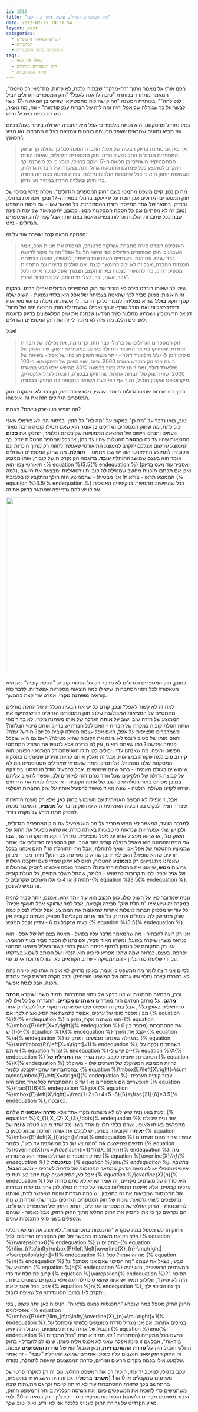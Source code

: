 ```yaml
---
id: 1516
title: "חוק המספרים הגדולים עושה אותך כזה קטן"
date: 2012-02-25 10:31:54
layout: post
categories: 
  - הבלים פסאודו-מתמטיים
  - הסתברות
  - מתמטיקה בראי התקשורת
tags: 
  - אפילו לא שגוי
  - חוק המספרים הגדולים
  - תורת ההסתברות
---
```

הפנו אותי אל <a href="http://www.themarker.com/wallstreet/1.1649996">מאמר</a> מתוך "דה-מרקר" שבתורו נלקח, לא פחות, מה"ניו-יורק טיימס". המאמר מתהדר בכותרת "סיבה לדאגה לאפל? "חוק המספרים הגדולים יוביל לנפילתה"" ובכותרת המשנה "החוק שהוכיח מתמטיקאי שווייצי בן המאה ה-17 עשוי לבשר על כך שגורלה של אפל יהיה זהה לזה של חברות ענק קודמות" - וזה, מה נאמר, כמו דם במים בשביל כריש.

בואו נתחיל מהטקסט. הוא נפתח בלספר כי אפל היא החברה הגדולה ביותר בעולם כיום ואז מביא נתונים שמראים שאפל מרוויחה בוחטות ונמצאת בעליה מתמדת. ואז מגיע הפאנץ':
<blockquote>אך כאן גם טמונה בדיוק הבעיה של אפל: החברה הפכה לכל כך גדולה כך שחוק המספרים הגדולים החל לפעול נגדה. חוק המספרים הגדולים, שאותו הוכיח המתמטיקאי השווייצי בן המאה ה-17 יעקב ברנולי, קובע כי כל משתנה ילך ויתקרב לממוצע ככל שמדגם התוצאות גדול יותר. במקרה של חברות גדולות, משמעות החוק היא כי ככל שחברות הולכות וגדלות, צפויה האטה בצמיחה החדה ברווחיהן ובעלייה החדה במחיר מניותיהן.</blockquote>
מה כן נכון: קיים משפט מתמטי בשם "חוק המספרים הגדולים". מקרה פרטי בסיסי של חוק המספרים הגדולים אכן הוכח על ידי יעקב ברנולי במאה ה-17 ובכך זיכה את ברנולי, ובצדק, בתואר של אחד ממייסדי תורת ההסתברות. כל השאר שגוי - גם ניסוח המשפט (טוב, זה לא מפתיע) וגם כל הסקת המסקנות ממנו. כמובן, ייתכן מאוד שקיימת תופעה שבה ככל שחברות הולכות וגדלות צפויה האטה בצמיחתן; אבל קשר לחוק המספרים הגדולים - נייט.

הפסקה הבאה קצת שופכת אור על זה:
<blockquote>האנליסט רוברט סירה מחברת אוורקור פרטנרס, המכסה את מניית אפל, אמר השבוע כי חוק המספרים הגדולים כפי שהוא חל על אפל "מהווה מקור לדאגה כבר שנים. עם זאת, בשנתיים האחרונות נרשמה, למעשה, האצה בצמיחת הכנסות החברה, אבל זה לא יכול להימשך לנצח. אם הולכים קדימה עם התחזיות מספיק רחוק, כדי להמשיך לצמוח באותו הקצב תצטרך אפל למכור אייפון לכל גבר, אשה, ילד, בעלי חיים ואבן על פני כדור הארץ".</blockquote>
שימו לב שאותו רוברט סירה לא הזכיר את חוק המספרים הגדולים אפילו ברמז. במקום זה הוא נותן נימוק סביר לכך שהאטה בצמיחה של אפל היא בלתי נמנעת - השוק שלה קטן דווקא <strong>בגלל</strong> שהיא מצליחה למכור כל כך הרבה. לי אישית זה מעלה בראש משוואות דיפרנציאליות ואת מודל טורף-נטרף ואפילו שמעתי לא מזמן הרצאה יפה של פרופ' דניאל הרשקוביץ (שכרגע מחלטר כשר המדע) שנתנה את שוק הפלאפונים בדיוק כדוגמה לעניינים הללו. מה שזה לא מזכיר לי זה את חוק המספרים הגדולים.

אבל!
<blockquote>חוק המספרים הגדולים של ברנולי כבר חזה, כך נדמה, את נפילתן של חברות אחרות שהחזיקו בתואר החברה הגדולה בעולם במונחי שווי שוק. שווי השוק של סיסקו זינק ל-557 מיליארד דולר - יותר משווי השוק הנוכחי של אפל - בשיאה של בועת ההייטק בחודש מארס 2000. כיום, שווי השוק של סיסקו הוא כ-100 מיליארד דולר, ומחיר מנייתה נמוך בכמעט 80% מהשיא אליו הגיע במארס 2000. שווי השוק של חברות אחרות שהחזיקו בבכורה, דוגמת ג'נרל אלקטריק, מיקרוסופט ואקסון מוביל, נמוך אף הוא כעת משהיה בתקופה בה החזיקו בבכורה.</blockquote>
ובכן: היו חברות שהיו הגדולות ביותר. עכשיו, מטבע הדברים, הן כבר לא. מסקנה: חוק המספרים הגדולים חזה את זה. איכשהו.

וזה מופיע בניו-יורק טיימס? באמת?

טוב, בואו נדבר על "מה כן" במקום על "מה לא" כל הזמן. בניסוח הכי לא פורמלי שאני יכול לתת, מה שחוק המספרים הגדולים <strong>כן</strong> אומר הוא שאם תטילו קוביה הרבה מאוד פעמים ותנהלו רישום של התוצאה הממוצעת שקיבלתם (כלומר, תחלקו את <strong>סכום</strong> התוצאות שהיו עד כה ב<strong>מספר</strong> ההטלות שהיו עד כה), אז ככל שמספר ההטלות יגדל, כך הממוצע שרשום אצלכם יתקרב לממוצע התיאורטי שאפשר לחזות רק מתוך היכרות עם הקוביה: לממוצע התיאורטי הזה יש שם מתמטי - <strong>תוחלת</strong>. מה שחוק המספרים הגדולים אומר הוא בעצם שמושג התוחלת <strong>עובד</strong>. בדוגמה הקונקרטית של קוביה, אותו ממוצע תיאורטי צפוי הוא {% equation %}3.5{% endequation %} (ואסביר עוד מעט בדיוק למה), ואכן אם תכתבו תוכנית מחשב שמטילה לה קוביות וירטואליות ומבצעת את חישוב הממוצע תראו - בודאות! אני מבטיח! - שהממוצע הזה הולך ומתקבע לו בסביבת {% equation %}3.5{% endequation %} ככל שהחישוב מתמשך. בויקיפדיה האנגלית אפילו יש להם גרף יפה שמתאר בדיוק את זה.

<strong><a href="{{site.baseurl}}{{site.post_images}}/2012/02/600px-Largenumbers.svg_.png"><img class="alignnone size-full wp-image-1517" title="600px-Largenumbers.svg" src="{{site.baseurl}}{{site.post_images}}/2012/02/600px-Largenumbers.svg_.png" alt="" width="600" height="480" /></a></strong>

כמובן, חוק המספרים הגדולים לא מדבר רק על הטלות קוביה. "הטלת קוביה" כאן היא מטאפורה לכל ניסוי הסתברותי שיש לו כמה תוצאות מספריות אפשריות. לדבר כזה קוראים <strong>משתנה מקרי</strong>. אפרט עוד קצת בהמשך.

למה זה לא קשור לאפל? ובכן, קודם כל יש את הבעיה הכללית של החלת מודלים מתמטיים על המציאות המבולגנת שלנו: חוק המספרים הגדולים דורש שניקח את הממוצע של חזרה שוב ושוב על <strong>אותה</strong> הגרלה של אותו משתנה מקרי. לא ברור מהי אותה הטלת קוביה במקרה של חברות - האם לכל חברה יש בדיוק אותם סיכויי הצלחה? וכשמדברים ספציפית על אפל, האם אפל עצמה מטילה קוביה כל יום? חודש? שנה? והאם מותו של סטיב ג'ובס לא שינה את הקוביה שהיא מטילה? האם גם הוא שוקלל פנימה איכשהו? כמו שאתם רואים, אין לנו ברירה אלא לנטוש את המודל המתמטי הפשוט והיפה. מה שאנחנו עדיין יכולים לקוות לו הוא שהמודל המתמטי הפשוט הוא <strong>קירוב טוב</strong> למה שקורה במציאות, אבל זה מאלץ אותנו להיות זהירים שבעתיים בהסקת המסקנות שלנו מהמודל. אל תסיקו ממה שאמרתי שמודלים סטטיסטיים הם לא שימושיים בעולם האמיתי - ברור שהם שימושיים. אבל להפעיל מודל סטטיסטי בפיזיקה על קבוצה גדולה של חלקיקים שכל אחד מהם זהה לאחרים ולכן אפשר לחשוב עליהם במובן מסויים בתור הטלה שוב ושוב של אותה הקוביה - או אפילו לנתח את הרווחים שיהיו לקזינו משולחן רולטה - שונה מאוד מאשר להפעיל אותה על שוק החברות העולמי.

אבל, זו אפילו לא הבעיה האמיתית עם השימוש בחוק כאן, אלא רק משנה הזהירות שצריך תמיד לנקוט בו. הבעיה האמיתית היא שהחוק מדבר על <strong>ממוצע</strong>, והמאמר מנסה להסיק ממנו מידע על מקרה בודד.

למרבה הצער, המאמר לא ממש מסביר על מה הוא מפעיל את חוק המספרים הגדולים, ולכן יש שתי אפשרויות שנראות לי טבעיות באותה מידה: או שהוא מפעיל את החוק על השוק כולו, או שהוא מפעיל אותו על אפל ספציפית. נתחיל דווקא מהמקרה השני, שבו אני מניח שהכוונה היא שאפל מטילה קוביה שוב ושוב. חוק המספרים הגדולים אכן אומר שממוצע ההטלות של אפל אכן ישאף לתוחלת; אבל מהי התוחלת הזו? האם אנחנו בכלל יודעים שהיא סופית? האם לא ייתכן שהיא כן משתנה עם הזמן? ויותר מכך - מכיוון שאנחנו מתעניינים רק ב<strong>ממוצע</strong> ההטלות, האם לא ייתכן שמדי פעם יתקבלו הטלות גרועות <strong>ממש</strong>, שיאזנו את ההטלות החיוביות? המאמר מנסה איכשהו להסיק שההטלות של אפל יהפכו להיות קרובות לממוצע - כלומר, שהחל משלב מסויים, כל הטלת קוביה תהיה 3 או 4 כי אלו הערכים שקרובים ל-{% equation %}3.5{% endequation %}. זה ממש לא נכון.

ונניח שמדובר כאן על השוק כולו. כאן המצב הוא עוד יותר גרוע. אמנם, יותר סביר להניח במקרה זה שיש איזו "תוחלת שוק" סבירה וקבועה, אבל למה שדווקא אפל תשאף אליה? כל עוד יש מספיק חברות כושלות אחרות שמאזנות את הממוצע, אפל יכולה לנסוק כמה שרק מתחשק לה. במילים אחרות, כל עוד אנחנו מקבלים 1 מספיק פעמים בקוביה אין בעיה שנקבל גם 6 - עדיין נקבל ממוצע {% equation %}3.5{% endequation %}.

אני רק רוצה להבהיר - מה שהמאמר מדבר עליו בפועל - האטה בצמיחה של אפל - הוא כנראה משהו שיקרה בפועל, ומשהו מאוד סביר, וגם נתנו לו הסבר סביר בגוף המאמר. אני רק מתקומם על הנסיון לדחוף פנימה באופן בלתי קשור בעליל משפט מתמטי יפהפה. בעצם, כנראה שמה שהכי מפריע לי כאן הוא הנסיון של הכותב לשכנע בצדקתו על ידי שליפת כוח עליון - המתמטיקה - שרוב הקוראים לא יעזו להתווכח איתו. פוי.

לסיום אני רוצה לומר מה המשפט כן אומר, באופן מדויק. לא אוכיח אותו כאן כי ההוכחה לא בהכרח קצרה (תלוי איזו גרסה של המשפט מוכיחים) ובכל מקרה דורשת קצת עבודת הכנה. אבל לנסח אפשר.

ובכן, מבחינה מתמטית יש לנו ברקע של ניסוי הסתברותי תמיד משהו שנקרא <strong>מרחב מדגם</strong>. על מרחב המדגם הזה מוגדרים <strong>משתנים מקריים</strong>. ההגדרה של כל אלו לא טריוויאלית באופן כללי, אבל במקרה הפשוט שבו המשתנה המקרי יכול לקבל רק אחד מבין מספר סופי של ערכים, אפשר לתמצת את הסיטואציה לכך: אם {% equation %}X{% endequation %} הוא משתנה מקרי, נסמן ב-{% equation %}\mbox{P}\left[X=a\right]{% endequation %} את ההסתברות (מספר בין 0 ל-1) ש-{% equation %}X{% endequation %} יקבל את הערך {% equation %}a{% endequation %} בהגרלה שאנחנו מבצעים, ומתקיים {% equation %}\sum\mbox{P}\left[X=a\right]=1{% endequation %}, כשהסכום נלקח על אותם {% equation %}a{% endequation %}-ים שיש ל-{% equation %}X{% endequation %} הסתברות חיובית לקבל. כעת נגדיר את ה<strong>תוחלת</strong> של {% equation %}X{% endequation %} להיות הממוצע המשוקלל של הערכים שלו - משוקלל בהסתברויות שהם יתקבלו. כלומר, {% equation %}\mbox{E}\left[X\right]=\sum a\cdot\mbox{P}\left[X=a\right]{% endequation %}. עבור קוביה הערכים האפשריים הם המספרים מ-1 עד 6 וההסתברות לכל אחד מהם היא {% equation %}\frac{1}{6}{% endequation %} ולכן {% equation %}\mbox{E}\left[X\right]=\frac{1+2+3+4+5+6}{6}=\frac{21}{6}=3.5{% endequation %}, כמובטח.

כעת בואו נניח שיש לנו לא משתנה מקרי אחד אלא <strong>סדרה אינסופית</strong> שלהם: {% equation %}X_{1},X_{2},X_{3},\dots{% endequation %}. עוד נניח שכולם מתפלגים באותו האופן, ושהם בלתי תלויים אחד בשני (כל אחד מייצג הטלה <strong>שונה</strong> של <strong>אותה</strong> הקוביה). בפרט, יש לכולם את אותה תוחלת שנהוג לסמן ב-{% equation %}\mbox{E}\left[X_{i}\right]=\mu{% endequation %} עכשיו נגדיר מהם משתנים חדשים שמייצגים את "הממוצע של כל המשתנים עד כאן", כלומר {% equation %}\overline{X}_{n}=\frac{\sum_{i=1}^{n}X_{i}}{n}{% endequation %}. מה שחוק המספרים הגדולים אומר הוא שהסדרה {% equation %}\overline{X}_{n}{% endequation %} <strong>מתכנסת</strong> ל-{% equation %}\mu{% endequation %}. בחשבון אינפיניטסימלי יש לנו מושג מדויק שמתאר התכנסות של סדרות לערכים - מושג ה<strong>גבול</strong>, אבל כאן הסיטואציה קצת יותר בעייתית כי {% equation %}\overline{X}_{n}{% endequation %} היא סדרה של משתנים מקריים; זה אומר שהיא לא סתם סדרה של ערכים קבועים, אלא מייצגת התפלגות כלשהי על סדרות כאלו. לכן צריך גם לתת הגדרות של התכנסות שמביאות את זה בחשבון. יש כמה הגדרות שונות שאפשר לתת, ואנחנו מתפצלים לשתי גרסאות שונות של חוק המספרים הגדולים עבור שתי הגדרות שונות להתכנסות - החוק החלש של המספרים הגדולים, והחוק החזק של המספרים הגדולים. הם נקראים כך כי ניתן להסיק את החוק החלש מתוך החוק החזק, אבל כאמור - שניהם מטפלים בשני סוגי התכנסות שונים.

החוק החלש מטפל במה שנקרא "התכנסות בהסתברות". לא אציג את המושג הכללי אלא רק את משמעותו בהקשר של חוק המספרים הגדולים: לכל {% equation %}\varepsilon&gt;0{% endequation %} מתקיים ש-{% equation %}\lim_{n\to\infty}\mbox{P}\left[\left|\overline{X}_{n}-\mu\right|&lt;\varepsilon\right]=1{% endequation %}. מה זה אומר? לכל {% equation %}n{% endequation %} טבעי, נשאל את עצמנו "מה הסיכוי שאם אני מסתכל על הממוצע של {% equation %}n{% endequation %} המשתנים הראשונים, הוא יהיה קרוב לתוחלת עד כדי {% equation %}\varepsilon{% endequation %}?". הסיכוי הזה לא יהיה 1, חלילה; תמיד יש איזה שהוא סיכוי לחריגה אלא במקרים פשוטים ביותר. אבל, ככל שנגדיל את {% equation %}n{% endequation %}, כך גם הסיכוי ילך ויתקרב ל-1 במובן הסטנדרטי של שאיפה לגבול.

החוק החזק מטפל במה שנקרא "התכנסות כמעט בודאות". הניסוח כאן יותר פשוט , בלי אפסילונים: {% equation %}\mbox{P}\left[\lim_{n\to\infty}\overline{X}_{n}=\mu\right]=1{% endequation %}. במילים אחרות, אם אני מגריל סדרת ממוצעים כלשהי ומסתכל על הגבול של אותה סדרת ממוצעים, הגבול הזה יהיה {% equation %}\mu{% endequation %} כמעט בכל המקרים (הסתברות 1 לא תמיד אומרת "בכל המקרים בודאות", אבל גם זו פינה אפלה שאני לא אכנס אליה כעת). שימו לב להבדל - בחוק החלש הגבול היה על <strong>סדרת ההסתברויות</strong>, וכאן הגבול הוא של <strong>סדרת המשתנים</strong> עצמה. זה החוק החזק שאנו חושבים עליו כשאנו אומרים שמושג התוחלת "עובד" - זה אומר שלמעט אולי בכמה מקרים חריגים וזניחים, סדרת הממוצעים שואפת לתוחלת, נקודה.

יעקב ברנולי, למיטב ידיעתי, הוכיח רק את המשפט החלש, וגם זה רק למקרה פרטי של משתנים שמקבלים או 0 או 1 (<strong>משתני ברנולי</strong>). גם זה היה הישג אדיר בתקופתו, בהתחשב בכך שתורת ההסתברות עוד לא הייתה קיימת וכך גם התשתית שבה משתמשים כדי להוכיח את המשפטים כיום; את הגרסה הכללית ביותר (המשפט החזק, ועבור משתנים מקריים כלשהם) הוכיח מתמטיקאי רוסי - קינצ'ין - רק במאה ה-20. למי מגיע הקרדיט על גרירת החוק לענייני כלכלה אני לא יודע, ואולי טוב שכך.
